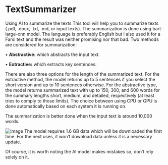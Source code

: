 # TextSummarizer
Using AI to summarize the texts
This tool will help you to summarize texts (.pdf, .docx, .txt, .md, or input texts). The summarization is done using bart-large-cnn model. The language is preferably English but I also used it for a Farsi text and the result was neither promising nor that bad. Two methods are considered for summarization:

  •	<b>Abstractive:</b> which abstracts the input text.
  
  •	<b>Extractive:</b> which extracts key sentences.
  
There are also three options for the length of the summarized text. For the extractive method, the model returns up to 5 sentences if you select the short version and up to 10 sentences otherwise. For the abstractive type, the model returns summarized text with up to 150, 300, and 600 words for the summary lengths short, medium, and detailed, respectively (at least tries to comply to those limits). The choice between using CPU or GPU is done automatically based on each system it is running on.

The summarization is better done when the input text is around 10,000 words. 

  ![image](https://github.com/user-attachments/assets/c6d5d2af-ba98-4918-9889-0123a58a72a6)
       The model requires 1.6 GB data which will be downloaded the first time. For the next uses, it won’t download data unless it is a necessary update.
       
Of course, it is worth noting the AI model makes mistakes so, don’t rely solely on it. 
